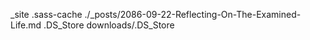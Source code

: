 _site
.sass-cache
./_posts/2086-09-22-Reflecting-On-The-Examined-Life.md
.DS_Store
downloads/.DS_Store
